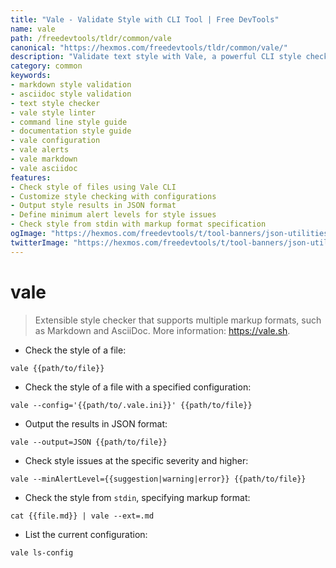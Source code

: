 ```yaml
---
title: "Vale - Validate Style with CLI Tool | Free DevTools"
name: vale
path: /freedevtools/tldr/common/vale
canonical: "https://hexmos.com/freedevtools/tldr/common/vale/"
description: "Validate text style with Vale, a powerful CLI style checker. Ensure consistency and quality across Markdown and AsciiDoc files. Free online tool, no registration required."
category: common
keywords:
- markdown style validation
- asciidoc style validation
- text style checker
- vale style linter
- command line style guide
- documentation style guide
- vale configuration
- vale alerts
- vale markdown
- vale asciidoc
features:
- Check style of files using Vale CLI
- Customize style checking with configurations
- Output style results in JSON format
- Define minimum alert levels for style issues
- Check style from stdin with markup format specification
ogImage: "https://hexmos.com/freedevtools/t/tool-banners/json-utilities-banner.png"
twitterImage: "https://hexmos.com/freedevtools/t/tool-banners/json-utilities-banner.png"
---
```


# vale

> Extensible style checker that supports multiple markup formats, such as Markdown and AsciiDoc.
> More information: <https://vale.sh>.

- Check the style of a file:

`vale {{path/to/file}}`

- Check the style of a file with a specified configuration:

`vale --config='{{path/to/.vale.ini}}' {{path/to/file}}`

- Output the results in JSON format:

`vale --output=JSON {{path/to/file}}`

- Check style issues at the specific severity and higher:

`vale --minAlertLevel={{suggestion|warning|error}} {{path/to/file}}`

- Check the style from `stdin`, specifying markup format:

`cat {{file.md}} | vale --ext=.md`

- List the current configuration:

`vale ls-config`
